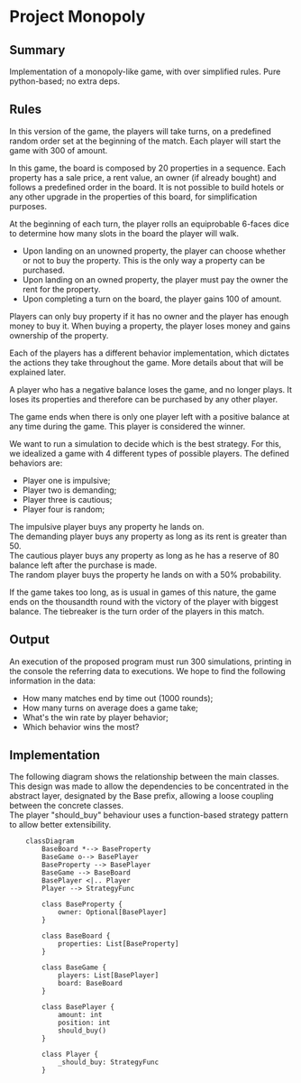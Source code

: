 # Project Monopoly

## Summary

Implementation of a monopoly-like game, with over simplified rules. Pure python-based; no extra deps.  

## Rules

In this version of the game, the players will take turns, on a predefined random order set at the beginning of the match. Each player will start the game with 300 of amount.  

In this game, the board is composed by 20 properties in a sequence. Each property has a sale price, a rent value, an owner (if already bought) and follows a predefined order in the board. It is not possible to build hotels or any other upgrade in the properties of this board, for simplification purposes.

At the beginning of each turn, the player rolls an equiprobable 6-faces dice to determine how many slots in the board the player will walk.

- Upon landing on an unowned property, the player can choose whether or not to buy the property. This is the only way a property can be purchased.
- Upon landing on an owned property, the player must pay the owner the rent for the property.
- Upon completing a turn on the board, the player gains 100 of amount.

Players can only buy property if it has no owner and the player has enough money to buy it.
When buying a property, the player loses money and gains ownership of the property.

Each of the players has a different behavior implementation, which dictates the actions they take throughout the game. More details about that will be explained later.

A player who has a negative balance loses the game, and no longer plays. It loses its properties and therefore
can be purchased by any other player.

The game ends when there is only one player left with a positive balance at any time during the game. This player
is considered the winner.

We want to run a simulation to decide which is the best strategy. For this, we idealized a game
with 4 different types of possible players. The defined behaviors are:

- Player one is impulsive;
- Player two is demanding;
- Player three is cautious;
- Player four is random;

The impulsive player buys any property he lands on.  
The demanding player buys any property as long as its rent is greater than 50.  
The cautious player buys any property as long as he has a reserve of 80 balance left after the purchase is made.  
The random player buys the property he lands on with a 50% probability.  

If the game takes too long, as is usual in games of this nature, the game ends on the thousandth round with the victory of the player with biggest balance. The tiebreaker is the turn order of the players in this match.

## Output

An execution of the proposed program must run 300 simulations, printing in the console the referring data to executions. We hope to find the following information in the data:  
- How many matches end by time out (1000 rounds);
- How many turns on average does a game take;
- What's the win rate by player behavior;
- Which behavior wins the most?


## Implementation

The following diagram shows the relationship between the main classes.  
This design was made to allow the dependencies to be concentrated in the abstract layer, designated by the Base prefix, allowing a loose coupling between the concrete classes.  
The player "should_buy" behaviour uses a function-based strategy pattern to allow better extensibility.

```mermaid
    classDiagram
        BaseBoard *--> BaseProperty
        BaseGame o--> BasePlayer
        BaseProperty --> BasePlayer
        BaseGame --> BaseBoard
        BasePlayer <|.. Player
        Player --> StrategyFunc

        class BaseProperty {
            owner: Optional[BasePlayer]
        }

        class BaseBoard {
            properties: List[BaseProperty]
        }

        class BaseGame {
            players: List[BasePlayer]
            board: BaseBoard
        }

        class BasePlayer {
            amount: int
            position: int
            should_buy()
        }

        class Player {
            _should_buy: StrategyFunc
        }
```